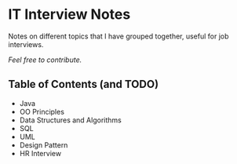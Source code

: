 # IT Interview Notes

Notes on different topics that I have grouped together, useful for job interviews.

_Feel free to contribute._

## Table of Contents (and TODO)
- Java
- OO Principles
- Data Structures and Algorithms
- SQL
- UML
- Design Pattern
- HR Interview